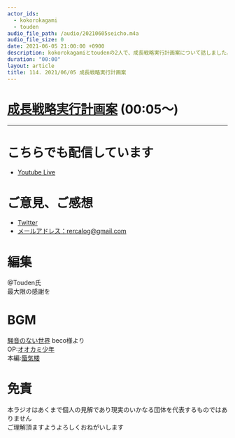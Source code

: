 ```yaml
---
actor_ids:
  - kokorokagami
  - touden
audio_file_path: /audio/20210605seicho.m4a
audio_file_size: 0
date: 2021-06-05 21:00:00 +0900
description: kokorokagamiとtoudenの2人で、成長戦略実行計画案について話しました。
duration: "00:00"
layout: article
title: 114. 2021/06/05 成長戦略実行計画案
---
```


# [成長戦略実行計画案](https://www.cas.go.jp/jp/seisaku/seicho/seichosenryakukaigi/dai11/siryou1-1.pdf) (00:05～)


___

# こちらでも配信しています
- [Youtube Live](https://www.youtube.com/channel/UCD1zo-WnyFdE5w0pqvKblkA)

# ご意見、ご感想
- [Twitter](https://twitter.com/recalog1)
- [メールアドレス：rercalog@gmail.com](rercalog@gmail.com)

# 編集

@Touden氏  
最大限の感謝を  

# BGM

[騒音のない世界](http://noiselessworld.net/) beco様より  
OP:[オオカミ少年](https://soundcloud.com/baron1_3/wolfboy)  
本編:[蜃気楼](https://soundcloud.com/baron1_3/shinkirou)  

# 免責

本ラジオはあくまで個人の見解であり現実のいかなる団体を代表するものではありません  
ご理解頂ますようよろしくおねがいします  